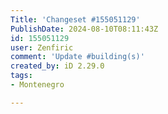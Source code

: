```yaml
---
Title: 'Changeset #155051129'
PublishDate: 2024-08-10T08:11:43Z
id: 155051129
user: Zenfiric
comment: 'Update #building(s)'
created_by: iD 2.29.0
tags:
- Montenegro

---
```

